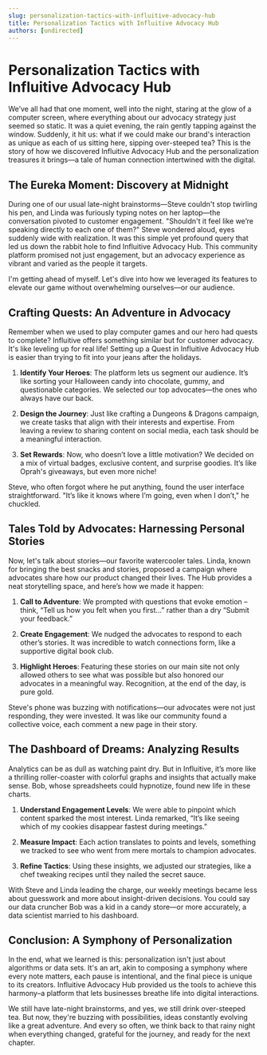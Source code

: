 ```yaml
---
slug: personalization-tactics-with-influitive-advocacy-hub
title: Personalization Tactics with Influitive Advocacy Hub
authors: [undirected]
---
```



# Personalization Tactics with Influitive Advocacy Hub

We’ve all had that one moment, well into the night, staring at the glow of a computer screen, where everything about our advocacy strategy just seemed so static. It was a quiet evening, the rain gently tapping against the window. Suddenly, it hit us: what if we could make our brand's interaction as unique as each of us sitting here, sipping over-steeped tea? This is the story of how we discovered Influitive Advocacy Hub and the personalization treasures it brings—a tale of human connection intertwined with the digital.

## The Eureka Moment: Discovery at Midnight

During one of our usual late-night brainstorms—Steve couldn't stop twirling his pen, and Linda was furiously typing notes on her laptop—the conversation pivoted to customer engagement. "Shouldn't it feel like we’re speaking directly to each one of them?" Steve wondered aloud, eyes suddenly wide with realization. It was this simple yet profound query that led us down the rabbit hole to find Influitive Advocacy Hub. This community platform promised not just engagement, but an advocacy experience as vibrant and varied as the people it targets. 

I'm getting ahead of myself. Let's dive into how we leveraged its features to elevate our game without overwhelming ourselves—or our audience.

## Crafting Quests: An Adventure in Advocacy

Remember when we used to play computer games and our hero had quests to complete? Influitive offers something similar but for customer advocacy. It's like leveling up for real life! Setting up a Quest in Influitive Advocacy Hub is easier than trying to fit into your jeans after the holidays.

1. **Identify Your Heroes**: The platform lets us segment our audience. It’s like sorting your Halloween candy into chocolate, gummy, and questionable categories. We selected our top advocates—the ones who always have our back.

2. **Design the Journey**: Just like crafting a Dungeons & Dragons campaign, we create tasks that align with their interests and expertise. From leaving a review to sharing content on social media, each task should be a meaningful interaction.

3. **Set Rewards**: Now, who doesn’t love a little motivation? We decided on a mix of virtual badges, exclusive content, and surprise goodies. It’s like Oprah's giveaways, but even more niche!

Steve, who often forgot where he put anything, found the user interface straightforward. "It’s like it knows where I’m going, even when I don’t," he chuckled.

## Tales Told by Advocates: Harnessing Personal Stories

Now, let's talk about stories—our favorite watercooler tales. Linda, known for bringing the best snacks and stories, proposed a campaign where advocates share how our product changed their lives. The Hub provides a neat storytelling space, and here’s how we made it happen:

1. **Call to Adventure**: We prompted with questions that evoke emotion – think, “Tell us how you felt when you first…” rather than a dry “Submit your feedback.”

2. **Create Engagement**: We nudged the advocates to respond to each other’s stories. It was incredible to watch connections form, like a supportive digital book club.

3. **Highlight Heroes**: Featuring these stories on our main site not only allowed others to see what was possible but also honored our advocates in a meaningful way. Recognition, at the end of the day, is pure gold.

Steve's phone was buzzing with notifications—our advocates were not just responding, they were invested. It was like our community found a collective voice, each comment a new page in their story.

## The Dashboard of Dreams: Analyzing Results

Analytics can be as dull as watching paint dry. But in Influitive, it’s more like a thrilling roller-coaster with colorful graphs and insights that actually make sense. Bob, whose spreadsheets could hypnotize, found new life in these charts.

1. **Understand Engagement Levels**: We were able to pinpoint which content sparked the most interest. Linda remarked, “It’s like seeing which of my cookies disappear fastest during meetings.”

2. **Measure Impact**: Each action translates to points and levels, something we tracked to see who went from mere mortals to champion advocates.

3. **Refine Tactics**: Using these insights, we adjusted our strategies, like a chef tweaking recipes until they nailed the secret sauce.

With Steve and Linda leading the charge, our weekly meetings became less about guesswork and more about insight-driven decisions. You could say our data cruncher Bob was a kid in a candy store—or more accurately, a data scientist married to his dashboard.

## Conclusion: A Symphony of Personalization

In the end, what we learned is this: personalization isn't just about algorithms or data sets. It's an art, akin to composing a symphony where every note matters, each pause is intentional, and the final piece is unique to its creators. Influitive Advocacy Hub provided us the tools to achieve this harmony–a platform that lets businesses breathe life into digital interactions.

We still have late-night brainstorms, and yes, we still drink over-steeped tea. But now, they're buzzing with possibilities, ideas constantly evolving like a great adventure. And every so often, we think back to that rainy night when everything changed, grateful for the journey, and ready for the next chapter.